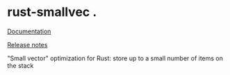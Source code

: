 rust-smallvec .
=============

[Documentation](https://docs.rs/smallvec/)

[Release notes](https://github.com/servo/rust-smallvec/releases)

"Small vector" optimization for Rust: store up to a small number of items on the stack
